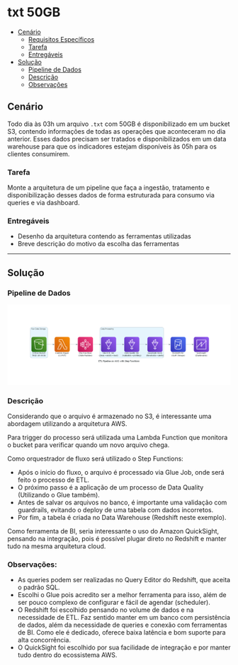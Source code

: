 # txt 50GB


- [Cenário](#cenário)
    - [Requisitos Específicos](#requisitos-específicos)
    - [Tarefa](#tarefa)
    - [Entregáveis](#entregáveis)
- [Solução](#solução)
    - [Pipeline de Dados](#pipeline-de-dados)
    - [Descrição](#descrição)
    - [Observações](#observações)

## Cenário

Todo dia às 03h um arquivo `.txt` com 50GB é disponibilizado em um bucket S3, contendo informações de todas as operações que aconteceram no dia anterior. Esses dados precisam ser tratados 
e disponibilizados em um data warehouse para que os indicadores estejam disponíveis às 05h para os clientes consumirem.



### Tarefa

Monte a arquitetura de um pipeline que faça a ingestão, tratamento e disponibilização desses dados de forma estruturada para consumo via queries e via dashboard.



### Entregáveis

- Desenho da arquitetura contendo as ferramentas utilizadas  
- Breve descrição do motivo da escolha das ferramentas


---

## Solução

### Pipeline de Dados

![Pipeline de Dados](etl_pipeline_on_aws_with_step_functions.png)

### Descrição

Considerando que o arquivo é armazenado no S3, é interessante uma abordagem utilizando a arquitetura AWS.

Para trigger do processo será utilizada uma Lambda Function que monitora o bucket para verificar quando um novo arquivo chega.

Como orquestrador de fluxo será utilizado o Step Functions:
- Após o início do fluxo, o arquivo é processado via Glue Job, onde será feito o processo de ETL.
- O próximo passo é a aplicação de um processo de Data Quality (Utilizando o Glue também).
- Antes de salvar os arquivos no banco, é importante uma validação com guardrails, evitando o deploy de uma tabela com dados incorretos.
- Por fim, a tabela é criada no Data Warehouse (Redshift neste exemplo).

Como ferramenta de BI, seria interessante o uso do Amazon QuickSight, pensando na integração, pois é possível plugar direto no Redshift e manter tudo na mesma arquitetura cloud.


### Observações:

- As queries podem ser realizadas no Query Editor do Redshift, que aceita o padrão SQL.
- Escolhi o Glue pois acredito ser a melhor ferramenta para isso, além de ser pouco complexo de configurar e fácil de agendar (scheduler).
- O Redshift foi escolhido pensando no volume de dados e na necessidade de ETL. Faz sentido manter em um banco com persistência de dados, além da necessidade de queries e conexão 
com ferramentas de BI. Como ele é dedicado, oferece baixa latência e bom suporte para alta concorrência.
- O QuickSight foi escolhido por sua facilidade de integração e por manter tudo dentro do ecossistema AWS.
